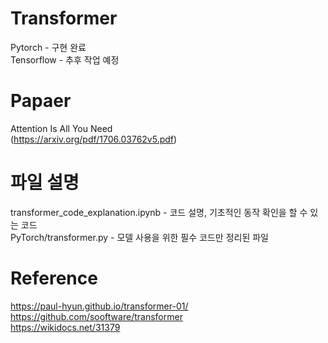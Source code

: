 # Transformer

Pytorch - 구현 완료   
Tensorflow - 추후 작업 예정   

# Papaer
Attention Is All You Need   
(https://arxiv.org/pdf/1706.03762v5.pdf)

# 파일 설명
transformer_code_explanation.ipynb - 코드 설명, 기초적인 동작 확인을 할 수 있는 코드   
PyTorch/transformer.py - 모델 사용을 위한 필수 코드만 정리된 파일   

# Reference
https://paul-hyun.github.io/transformer-01/   
https://github.com/sooftware/transformer   
https://wikidocs.net/31379   
